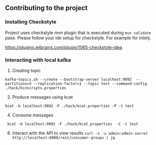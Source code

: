 ## Contributing to the project

### Installing Checkstyle

Project uses checkstyle mvn plugin that is executed during `mvn validate` pase.
Please follow your ide setup for checkstyle. For example for intelij:

https://plugins.jetbrains.com/plugin/1065-checkstyle-idea

### Interacting with local kafka

1. Creating topic

```
kafka-topics.sh --create --bootstrap-server localhost:9092  --partitions=3 --replication-factor=1 --topic test --command-config ./hack/binscripts.properties
```

2. Produce messages using kcat
```
kcat -b localhost:9092 -F ./hack/kcat.properties -P -t test
```


4. Consume messages
```
 kcat -b localhost:9092 -F ./hack/kcat.properties  -C -t test
```

6. Interact with the API to view results
`
curl -s -u admin:admin-secret http://localhost:8080/rest/consumer-groups | jq
`